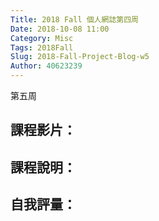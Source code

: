 ```yaml
---
Title: 2018 Fall 個人網誌第四周
Date: 2018-10-08 11:00
Category: Misc
Tags: 2018Fall
Slug: 2018-Fall-Project-Blog-w5
Author: 40623239
---
```


第五周

<!-- PELICAN_END_SUMMARY -->

課程影片：
----

課程說明：
----

自我評量：
----

